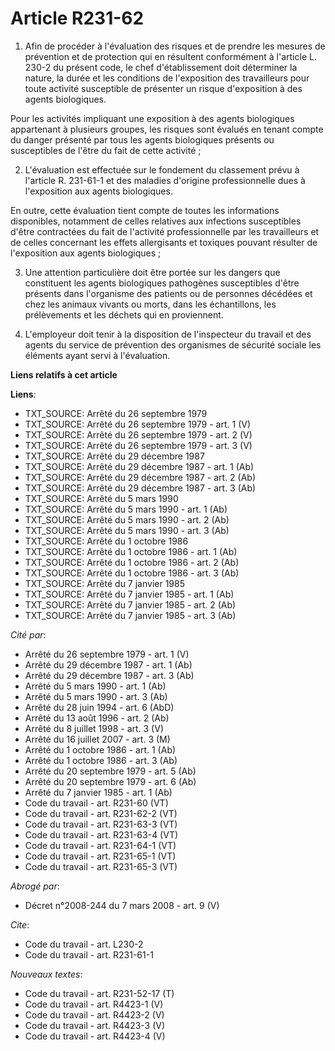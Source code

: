 # Article R231-62

1. Afin de procéder à l'évaluation des risques et de prendre les mesures de prévention et de protection qui en résultent
conformément à l'article L. 230-2 du présent code, le chef d'établissement doit déterminer la nature, la durée et les
conditions de l'exposition des travailleurs pour toute activité susceptible de présenter un risque d'exposition à des agents
biologiques.

Pour les activités impliquant une exposition à des agents biologiques appartenant à plusieurs groupes, les risques sont
évalués en tenant compte du danger présenté par tous les agents biologiques présents ou susceptibles de l'être du fait de
cette activité ;

2. L'évaluation est effectuée sur le fondement du classement prévu à l'article R. 231-61-1 et des maladies d'origine
professionnelle dues à l'exposition aux agents biologiques.

En outre, cette évaluation tient compte de toutes les informations disponibles, notamment de celles relatives aux infections
susceptibles d'être contractées du fait de l'activité professionnelle par les travailleurs et de celles concernant les effets
allergisants et toxiques pouvant résulter de l'exposition aux agents biologiques ;

3. Une attention particulière doit être portée sur les dangers que constituent les agents biologiques pathogènes susceptibles
d'être présents dans l'organisme des patients ou de personnes décédées et chez les animaux vivants ou morts, dans les
échantillons, les prélèvements et les déchets qui en proviennent.

4. L'employeur doit tenir à la disposition de l'inspecteur du travail et des agents du service de prévention des organismes
de sécurité sociale les éléments ayant servi à l'évaluation.

**Liens relatifs à cet article**

**Liens**:

  - TXT_SOURCE: Arrêté du 26 septembre 1979
  - TXT_SOURCE: Arrêté du 26 septembre 1979 - art. 1 (V)
  - TXT_SOURCE: Arrêté du 26 septembre 1979 - art. 2 (V)
  - TXT_SOURCE: Arrêté du 26 septembre 1979 - art. 3 (V)
  - TXT_SOURCE: Arrêté du 29 décembre 1987
  - TXT_SOURCE: Arrêté du 29 décembre 1987 - art. 1 (Ab)
  - TXT_SOURCE: Arrêté du 29 décembre 1987 - art. 2 (Ab)
  - TXT_SOURCE: Arrêté du 29 décembre 1987 - art. 3 (Ab)
  - TXT_SOURCE: Arrêté du 5 mars 1990
  - TXT_SOURCE: Arrêté du 5 mars 1990 - art. 1 (Ab)
  - TXT_SOURCE: Arrêté du 5 mars 1990 - art. 2 (Ab)
  - TXT_SOURCE: Arrêté du 5 mars 1990 - art. 3 (Ab)
  - TXT_SOURCE: Arrêté du 1 octobre 1986
  - TXT_SOURCE: Arrêté du 1 octobre 1986 - art. 1 (Ab)
  - TXT_SOURCE: Arrêté du 1 octobre 1986 - art. 2 (Ab)
  - TXT_SOURCE: Arrêté du 1 octobre 1986 - art. 3 (Ab)
  - TXT_SOURCE: Arrêté du 7 janvier 1985
  - TXT_SOURCE: Arrêté du 7 janvier 1985 - art. 1 (Ab)
  - TXT_SOURCE: Arrêté du 7 janvier 1985 - art. 2 (Ab)
  - TXT_SOURCE: Arrêté du 7 janvier 1985 - art. 3 (Ab)

_Cité par_:

  - Arrêté du 26 septembre 1979 - art. 1 (V)
  - Arrêté du 29 décembre 1987 - art. 1 (Ab)
  - Arrêté du 29 décembre 1987 - art. 3 (Ab)
  - Arrêté du 5 mars 1990 - art. 1 (Ab)
  - Arrêté du 5 mars 1990 - art. 3 (Ab)
  - Arrêté du 28 juin 1994 - art. 6 (AbD)
  - Arrêté du 13 août 1996 - art. 2 (Ab)
  - Arrêté du 8 juillet 1998 - art. 3 (V)
  - Arrêté du 16 juillet 2007 - art. 3 (M)
  - Arrêté du 1 octobre 1986 - art. 1 (Ab)
  - Arrêté du 1 octobre 1986 - art. 3 (Ab)
  - Arrêté du 20 septembre 1979 - art. 5 (Ab)
  - Arrêté du 20 septembre 1979 - art. 6 (Ab)
  - Arrêté du 7 janvier 1985 - art. 1 (Ab)
  - Code du travail - art. R231-60 (VT)
  - Code du travail - art. R231-62-2 (VT)
  - Code du travail - art. R231-63-3 (VT)
  - Code du travail - art. R231-63-4 (VT)
  - Code du travail - art. R231-64-1 (VT)
  - Code du travail - art. R231-65-1 (VT)
  - Code du travail - art. R231-65-3 (VT)

_Abrogé par_:

  - Décret n°2008-244 du 7 mars 2008 - art. 9 (V)

_Cite_:

  - Code du travail - art. L230-2
  - Code du travail - art. R231-61-1

_Nouveaux textes_:

  - Code du travail - art. R231-52-17 (T)
  - Code du travail - art. R4423-1 (V)
  - Code du travail - art. R4423-2 (V)
  - Code du travail - art. R4423-3 (V)
  - Code du travail - art. R4423-4 (V)
